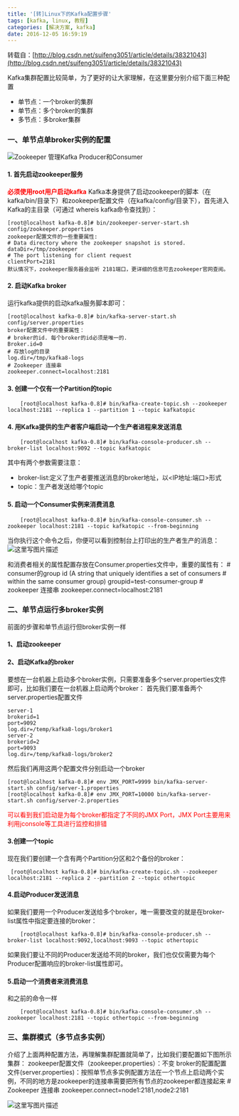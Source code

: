 ```yaml
---
title: '[转]Linux下的Kafka配置步骤'
tags: [kafka, linux, 教程]
categories: [解决方案, kafka]
date: 2016-12-05 16:59:19
---
```


转载自：[http://blog.csdn.net/suifeng3051/article/details/38321043](http://blog.csdn.net/suifeng3051/article/details/38321043)

Kafka集群配置比较简单，为了更好的让大家理解，在这里要分别介绍下面三种配置

- 单节点：一个broker的集群
- 单节点：多个broker的集群
- 多节点：多broker集群

### 一、单节点单broker实例的配置
![Zookeeper 管理Kafka Producer和Consumer](http://img.blog.csdn.net/20140731174519164?watermark/2/text/aHR0cDovL2Jsb2cuY3Nkbi5uZXQvc3VpZmVuZzMwNTE=/font/5a6L5L2T/fontsize/400/fill/I0JBQkFCMA==/dissolve/70/gravity/SouthEast)

#### 1. 首先启动zookeeper服务
<font color=ff0000>**必须使用root用户启动kafka**</font>
Kafka本身提供了启动zookeeper的脚本（在kafka/bin/目录下）和zookeeper配置文件（在kafka/config/目录下），首先进入Kafka的主目录（可通过 whereis kafka命令查找到）：
```
[root@localhost kafka-0.8]# bin/zookeeper-server-start.sh config/zookeeper.properties
zookeeper配置文件的一些重要属性:
# Data directory where the zookeeper snapshot is stored.
dataDir=/tmp/zookeeper
# The port listening for client request
clientPort=2181
默认情况下，zookeeper服务器会监听 2181端口，更详细的信息可去zookeeper官网查阅。
```

#### 2. 启动Kafka broker
运行kafka提供的启动kafka服务脚本即可：
```
[root@localhost kafka-0.8]# bin/kafka-server-start.sh config/server.properties
broker配置文件中的重要属性：
# broker的id. 每个broker的id必须是唯一的.
Broker.id=0
# 存放log的目录
log.dir=/tmp/kafka8-logs
# Zookeeper 连接串
zookeeper.connect=localhost:2181
```

#### 3. 创建一个仅有一个Partition的topic
		[root@localhost kafka-0.8]# bin/kafka-create-topic.sh --zookeeper localhost:2181 --replica 1 --partition 1 --topic kafkatopic


#### 4. 用Kafka提供的生产者客户端启动一个生产者进程来发送消息
		[root@localhost kafka-0.8]# bin/kafka-console-producer.sh --broker-list localhost:9092 --topic kafkatopic
其中有两个参数需要注意：

- broker-list:定义了生产者要推送消息的broker地址，以<IP地址:端口>形式
- topic：生产者发送给哪个topic

#### 5. 启动一个Consumer实例来消费消息
		[root@localhost kafka-0.8]# bin/kafka-console-consumer.sh --zookeeper localhost:2181 --topic kafkatopic --from-beginning

当你执行这个命令之后，你便可以看到控制台上打印出的生产者生产的消息：
![这里写图片描述](http://img.blog.csdn.net/20140731173902203?watermark/2/text/aHR0cDovL2Jsb2cuY3Nkbi5uZXQvc3VpZmVuZzMwNTE=/font/5a6L5L2T/fontsize/400/fill/I0JBQkFCMA==/dissolve/70/gravity/SouthEast)

和消费者相关的属性配置存放在Consumer.properties文件中，重要的属性有：
     # consumer的group id (A string that uniquely identifies a set of consumers
     # within the same consumer group)
     groupid=test-consumer-group
     # zookeeper 连接串
     zookeeper.connect=localhost:2181

### 二、单节点运行多broker实例
前面的步骤和单节点运行但broker实例一样
#### 1、启动zookeeper
#### 2、启动Kafka的broker
要想在一台机器上启动多个broker实例，只需要准备多个server.properties文件即可，比如我们要在一台机器上启动两个broker：
首先我们要准备两个server.properties配置文件
```
server-1
brokerid=1
port=9092
log.dir=/temp/kafka8-logs/broker1    
server-2
brokerid=2
port=9093
log.dir=/temp/kafka8-logs/broker2
```
然后我们再用这两个配置文件分别启动一个broker
```
[root@localhost kafka-0.8]# env JMX_PORT=9999 bin/kafka-server-start.sh config/server-1.properties
[root@localhost kafka-0.8]# env JMX_PORT=10000 bin/kafka-server-start.sh config/server-2.properties
```
<font color=#ff0000>可以看到我们启动是为每个broker都指定了不同的JMX Port，JMX Port主要用来利用jconsole等工具进行监控和排错</font>

#### 3.创建一个topic
现在我们要创建一个含有两个Partition分区和2个备份的broker：

     [root@localhost kafka-0.8]# bin/kafka-create-topic.sh --zookeeper localhost:2181 --replica 2 --partition 2 --topic othertopic


#### 4.启动Producer发送消息

如果我们要用一个Producer发送给多个broker，唯一需要改变的就是在broker-list属性中指定要连接的broker：

		[root@localhost kafka-0.8]# bin/kafka-console-producer.sh --broker-list localhost:9092,localhost:9093 --topic othertopic

 如果我们要让不同的Producer发送给不同的broker，我们也仅仅需要为每个Producer配置响应的broker-list属性即可。

#### 5.启动一个消费者来消费消息
和之前的命令一样

		[root@localhost kafka-0.8]# bin/kafka-console-consumer.sh --zookeeper localhost:2181 --topic othertopic --from-beginning

### 三、集群模式（多节点多实例）
介绍了上面两种配置方法，再理解集群配置就简单了，比如我们要配置如下图所示集群：
      zookeeper配置文件（zookeeper.properties）：不变
      broker的配置配置文件(server.properties)：按照单节点多实例配置方法在一个节点上启动两个实例，不同的地方是zookeeper的连接串需要把所有节点的zookeeper都连接起来
        # Zookeeper 连接串
        zookeeper.connect=node1:2181,node2:2181

![这里写图片描述](http://img.blog.csdn.net/20140731174357265?watermark/2/text/aHR0cDovL2Jsb2cuY3Nkbi5uZXQvc3VpZmVuZzMwNTE=/font/5a6L5L2T/fontsize/400/fill/I0JBQkFCMA==/dissolve/70/gravity/SouthEast)
